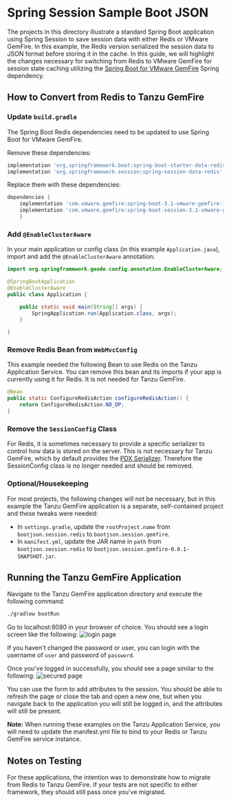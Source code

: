 <!--
Copyright 2019 - 2021 VMware, Inc.
SPDX-License-Identifier: Apache-2.0
-->

# Spring Session Sample Boot JSON

The projects in this directory illustrate a standard Spring Boot application using Spring Session to save session data
with either Redis or VMware GemFire. In this example, the Redis version serialized the session data to JSON format before
storing it in the cache. In this guide, we will highlight the changes necessary for switching from Redis to VMware GemFire
for session state caching utilizing the
[Spring Boot for VMware GemFire](https://docs.vmware.com/en/Spring-Boot-for-VMware-GemFire/1.0/sbgf/index.html) Spring dependency.

## How to Convert from Redis to Tanzu GemFire

### Update `build.gradle`
The Spring Boot Redis dependencies need to be updated to use Spring Boot for VMware GemFire.

Remove these dependencies:


```groovy
implementation 'org.springframework.boot:spring-boot-starter-data-redis'
implementation 'org.springframework.session:spring-session-data-redis'
```

Replace them with these dependencies:

```groovy
dependencies {
    implementation 'com.vmware.gemfire:spring-boot-3.1-vmware-gemfire-10.0:1.0.0'
    implementation 'com.vmware.gemfire:spring-boot-session-3.1-vmware-gemfire-10.0:1.0.0'
    }
```

### Add `@EnableClusterAware`
In your main application or config class (in this example `Application.java`), import and add the `@EnableClusterAware` 
annotation:

```java
import org.springframework.geode.config.annotation.EnableClusterAware;

@SpringBootApplication
@EnableClusterAware
public class Application {

	public static void main(String[] args) {
		SpringApplication.run(Application.class, args);
	}

}
```

### Remove Redis Bean from `WebMvcConfig`
This example needed the following Bean to use Redis on the Tanzu Application Service. You can remove this bean and its imports
if your app is currently using it for Redis. It is not needed for Tanzu GemFire.

```java
@Bean
public static ConfigureRedisAction configureRedisAction() {
    return ConfigureRedisAction.NO_OP;
}
```

### Remove the `SessionConfig` Class
For Redis, it is sometimes necessary to provide a specific serializer to control how data is stored on the server. This
is not necessary for Tanzu GemFire, which by default provides the [PDX Serializer](https://gemfire.docs.pivotal.io/99/geode/developing/data_serialization/gemfire_pdx_serialization.html).
Therefore the SessionConfig class is no longer needed and should be removed.

### Optional/Housekeeping
For most projects, the following changes will not be necessary, but in this example the Tanzu GemFire application is a
separate, self-contained project and these tweaks were needed:

- In `settings.gradle`, update the `rootProject.name` from `bootjson.session.redis` to `bootjson.session.gemfire`.
- In `manifest.yml`, update the JAR name in `path` from `bootjson.session.redis` to `bootjson.session.gemfire-0.0.1-SNAPSHOT.jar`.

## Running the Tanzu GemFire Application

Navigate to the Tanzu GemFire application directory and execute the following command:
```bash
./gradlew bootRun
```

Go to localhost:8080 in your browser of choice. You should see a login screen like the following:
![login page](readme-images/login-page.png)

If you haven't changed the password or user, you can login with the username of `user` and password of `password`.

Once you've logged in successfully, you should see a page similar to the following:
![secured page](readme-images/secured-page.png)

You can use the form to add attributes to the session. You should be able to refresh the page or close the tab
and open a new one, but when you navigate back to the application you will still be logged in, and the attributes will
still be present.

**Note:** When running these examples on the Tanzu Application Service, you will need to update the manifest.yml file to bind to your
Redis or Tanzu GemFire service instance.

## Notes on Testing
For these applications, the intention was to demonstrate how to migrate from Redis to Tanzu GemFire.  If your tests are 
not specific to either framework, they should still pass once you've migrated.